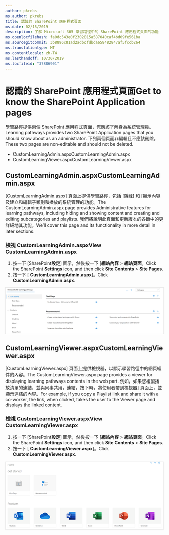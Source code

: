 ```yaml
---
author: pkrebs
ms.author: pkrebs
title: 認識的 SharePoint 應用程式頁面
ms.date: 02/15/2019
description: 了解 Microsoft 365 學習路徑中的 SharePoint 應用程式頁面的功能
ms.openlocfilehash: fa0dc543e0f2302015a587040caf4bd09fe561ba
ms.sourcegitcommit: 3b8896c81ad2adbcfdbda658482847af5fccb264
ms.translationtype: MT
ms.contentlocale: zh-TW
ms.lasthandoff: 10/30/2019
ms.locfileid: "37886901"
---
```

# <a name="get-to-know-the-sharepoint-application-pages"></a><span data-ttu-id="95dda-103">認識的 SharePoint 應用程式頁面</span><span class="sxs-lookup"><span data-stu-id="95dda-103">Get to know the SharePoint Application pages</span></span>

<span data-ttu-id="95dda-104">學習路徑提供兩個 SharePoint 應用程式頁面，您應該了解身為系統管理員。</span><span class="sxs-lookup"><span data-stu-id="95dda-104">Learning pathways provides two SharePoint Application pages that you should know about as an administrator.</span></span> <span data-ttu-id="95dda-105">下列兩個頁面非編輯且不應該刪除。</span><span class="sxs-lookup"><span data-stu-id="95dda-105">These two pages are non-editable and should not be deleted.</span></span> 

- <span data-ttu-id="95dda-106">CustomLearningAdmin.aspx</span><span class="sxs-lookup"><span data-stu-id="95dda-106">CustomLearningAdmin.aspx</span></span>
- <span data-ttu-id="95dda-107">CustomLearningViewer.aspx</span><span class="sxs-lookup"><span data-stu-id="95dda-107">CustomLearningViewer.aspx</span></span>

## <a name="customlearningadminaspx"></a><span data-ttu-id="95dda-108">CustomLearningAdmin.aspx</span><span class="sxs-lookup"><span data-stu-id="95dda-108">CustomLearningAdmin.aspx</span></span>

<span data-ttu-id="95dda-109">[CustomLearningAdmin.aspx] 頁面上提供學習路徑，包括 [隱藏] 和 [顯示內容及建立和編輯子類別和播放的系統管理的功能。</span><span class="sxs-lookup"><span data-stu-id="95dda-109">The CustomLearningAdmin.aspx page provides Administrative features for learning pathways, including hiding and showing content and creating and editing subcategories and playlists.</span></span> <span data-ttu-id="95dda-110">我們將說明此頁面和更新版本的各節中的更詳細地其功能。</span><span class="sxs-lookup"><span data-stu-id="95dda-110">We’ll cover this page and its functionality in more detail in later sections.</span></span>

### <a name="view-customlearningadminaspx"></a><span data-ttu-id="95dda-111">檢視 CustomLearningAdmin.aspx</span><span class="sxs-lookup"><span data-stu-id="95dda-111">View CustomLearningAdmin.aspx</span></span>

1. <span data-ttu-id="95dda-112">按一下 [SharePoint**設定**] 圖示，然後按一下 [**網站內容** > **網站頁面**。</span><span class="sxs-lookup"><span data-stu-id="95dda-112">Click the SharePoint **Settings** icon, and then click **Site Contents** > **Site Pages**.</span></span> 
2. <span data-ttu-id="95dda-113">按一下 [ **CustomLearningAdmin.aspx**]。</span><span class="sxs-lookup"><span data-stu-id="95dda-113">Click **CustomLearningAdmin.aspx**.</span></span> 

![cg adminapppage.png](media/cg-adminapppage.png)

## <a name="customlearningvieweraspx"></a><span data-ttu-id="95dda-115">CustomLearningViewer.aspx</span><span class="sxs-lookup"><span data-stu-id="95dda-115">CustomLearningViewer.aspx</span></span>
<span data-ttu-id="95dda-116">[CustomLearningViewer.aspx] 頁面上提供檢視器，以顯示學習路徑中的網頁組件的內容。</span><span class="sxs-lookup"><span data-stu-id="95dda-116">The CustomLearningViewer.aspx page provides a viewer for displaying learning pathways contents in the web part.</span></span> <span data-ttu-id="95dda-117">例如，如果您複製播放清單的連結，並與同事共用，連結，按下時，將使用者帶到檢視器] 頁面上，並顯示連結的內容。</span><span class="sxs-lookup"><span data-stu-id="95dda-117">For example, if you copy a Playlist link and share it with a co-worker, the link, when clicked, takes the user to the Viewer page and displays the linked content.</span></span> 

### <a name="view-customlearningvieweraspx"></a><span data-ttu-id="95dda-118">檢視 CustomLearningViewer.aspx</span><span class="sxs-lookup"><span data-stu-id="95dda-118">View CustomLearningViewer.aspx</span></span>

1. <span data-ttu-id="95dda-119">按一下 [SharePoint**設定**] 圖示，然後按一下 [**網站內容** > **網站頁面**。</span><span class="sxs-lookup"><span data-stu-id="95dda-119">Click the SharePoint **Settings** icon, and then click **Site Contents** > **Site Pages**.</span></span> 
2. <span data-ttu-id="95dda-120">按一下 [ **CustomLearningViewer.aspx**]。</span><span class="sxs-lookup"><span data-stu-id="95dda-120">Click **CustomLearningViewer.aspx**.</span></span> 

![cg viewerapppage.png](media/cg-viewerapppage.png)

